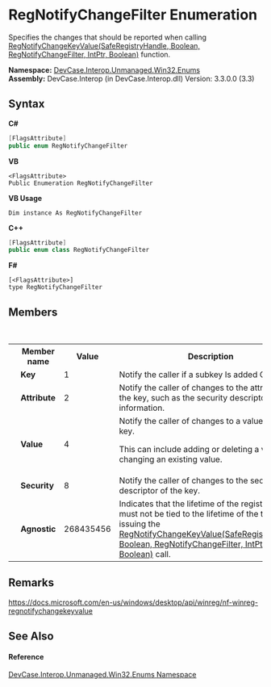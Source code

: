 # RegNotifyChangeFilter Enumeration
 

Specifies the changes that should be reported when calling <a href="M_DevCase_Interop_Unmanaged_Win32_NativeMethods_RegNotifyChangeKeyValue">RegNotifyChangeKeyValue(SafeRegistryHandle, Boolean, RegNotifyChangeFilter, IntPtr, Boolean)</a> function.

**Namespace:**&nbsp;<a href="N_DevCase_Interop_Unmanaged_Win32_Enums">DevCase.Interop.Unmanaged.Win32.Enums</a><br />**Assembly:**&nbsp;DevCase.Interop (in DevCase.Interop.dll) Version: 3.3.0.0 (3.3)

## Syntax

**C#**<br />
``` C#
[FlagsAttribute]
public enum RegNotifyChangeFilter
```

**VB**<br />
``` VB
<FlagsAttribute>
Public Enumeration RegNotifyChangeFilter
```

**VB Usage**<br />
``` VB Usage
Dim instance As RegNotifyChangeFilter
```

**C++**<br />
``` C++
[FlagsAttribute]
public enum class RegNotifyChangeFilter
```

**F#**<br />
``` F#
[<FlagsAttribute>]
type RegNotifyChangeFilter
```


## Members
&nbsp;<table><tr><th></th><th>Member name</th><th>Value</th><th>Description</th></tr><tr><td /><td target="F:DevCase.Interop.Unmanaged.Win32.Enums.RegNotifyChangeFilter.Key">**Key**</td><td>1</td><td>Notify the caller if a subkey Is added Or deleted.</td></tr><tr><td /><td target="F:DevCase.Interop.Unmanaged.Win32.Enums.RegNotifyChangeFilter.Attribute">**Attribute**</td><td>2</td><td>Notify the caller of changes to the attributes of the key, such as the security descriptor information.</td></tr><tr><td /><td target="F:DevCase.Interop.Unmanaged.Win32.Enums.RegNotifyChangeFilter.Value">**Value**</td><td>4</td><td>Notify the caller of changes to a value of the key. 

 This can include adding or deleting a value, or changing an existing value.</td></tr><tr><td /><td target="F:DevCase.Interop.Unmanaged.Win32.Enums.RegNotifyChangeFilter.Security">**Security**</td><td>8</td><td>Notify the caller of changes to the security descriptor of the key.</td></tr><tr><td /><td target="F:DevCase.Interop.Unmanaged.Win32.Enums.RegNotifyChangeFilter.Agnostic">**Agnostic**</td><td>268435456</td><td>Indicates that the lifetime of the registration must not be tied to the lifetime of the thread issuing the <a href="M_DevCase_Interop_Unmanaged_Win32_NativeMethods_RegNotifyChangeKeyValue">RegNotifyChangeKeyValue(SafeRegistryHandle, Boolean, RegNotifyChangeFilter, IntPtr, Boolean)</a> call.</td></tr></table>

## Remarks
<a href="https://docs.microsoft.com/en-us/windows/desktop/api/winreg/nf-winreg-regnotifychangekeyvalue" target="_blank">https://docs.microsoft.com/en-us/windows/desktop/api/winreg/nf-winreg-regnotifychangekeyvalue</a>

## See Also


#### Reference
<a href="N_DevCase_Interop_Unmanaged_Win32_Enums">DevCase.Interop.Unmanaged.Win32.Enums Namespace</a><br />